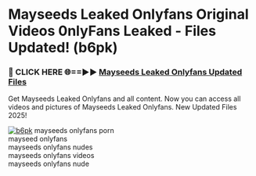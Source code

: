 # Mayseeds Leaked Onlyfans Original Videos 0nlyFans Leaked - Files Updated! (b6pk)

<h3>🔴 CLICK HERE 🌐==►► <a href="https://tinyurl.com/2jnfzry5" rel="nofollow">Mayseeds Leaked Onlyfans Updated Files</a></h3>

Get Mayseeds Leaked Onlyfans and all content. Now you can access all videos and pictures of Mayseeds Leaked Onlyfans. New Updated Files 2025!

[![b6pk](https://i.imgur.com/GyGTBgg.gif)](https://tinyurl.com/2jnfzry5)
mayseeds onlyfans porn<br>
mayseed onlyfans<br>
mayseeds onlyfans nudes<br>
mayseeds onlyfans videos<br>
mayseeds onlyfans nude
